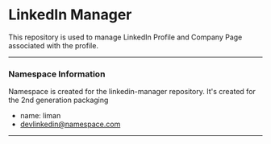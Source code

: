 # LinkedIn Manager
This repository is used to manage LinkedIn Profile and Company Page associated with the profile.

---
### Namespace Information
Namespace is created for the linkedin-manager repository.
It's created for the 2nd generation packaging
- name: liman
- devlinkedin@namespace.com

---

